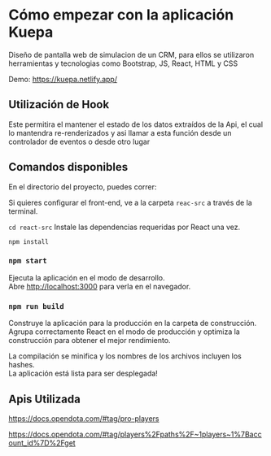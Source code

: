 # Cómo empezar con la aplicación Kuepa
Diseño de pantalla web de simulacion de un CRM, para ellos se utilizaron herramientas y tecnologias como Bootstrap, JS, React, HTML y CSS

Demo: <a href="https://kuepa.netlify.app/">https://kuepa.netlify.app/</a>


  
## Utilización de Hook
Este permitira el mantener el estado de los datos extraídos de la Api, el cual lo mantendra re-renderizados y asi llamar a esta función desde un controlador de eventos o desde otro lugar

## Comandos disponibles
En el directorio del proyecto, puedes correr:


Si quieres configurar el front-end, ve a la carpeta `reac-src` a través de la terminal.

`cd react-src`
Instale las dependencias requeridas por React una vez.

`npm install`

### `npm start`


Ejecuta la aplicación en el modo de desarrollo.\
Abre  [http://localhost:3000](http://localhost:3000) para verla en el navegador.



### `npm run build`

Construye la aplicación para la producción en la carpeta de construcción.\
Agrupa correctamente React en el modo de producción y optimiza la construcción para obtener el mejor rendimiento.

La compilación se minifica y los nombres de los archivos incluyen los hashes.\
La aplicación está lista para ser desplegada!

## Apis Utilizada
https://docs.opendota.com/#tag/pro-players 

https://docs.opendota.com/#tag/players%2Fpaths%2F~1players~1%7Baccount_id%7D%2Fget 
